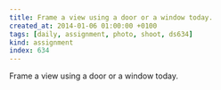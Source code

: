 ```yaml
---
title: Frame a view using a door or a window today.
created_at: 2014-01-06 01:00:00 +0100
tags: [daily, assignment, photo, shoot, ds634]
kind: assignment
index: 634
---
```


Frame a view using a door or a window today.
